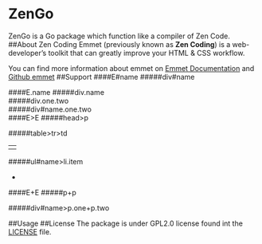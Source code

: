 ZenGo
=====
ZenGo is a Go package which function like a compiler of Zen Code.
##About Zen Coding
Emmet (previously known as **Zen Coding**) is a web-developer’s toolkit that can greatly improve your HTML & CSS workflow.

You can find more information about emmet on [Emmet Documentation](http://docs.emmet.io/) and [Github emmet](https://github.com/emmetio/emmet)
##Support
####E#name
#####div#name
	<div id="name"></div>
####E.name
#####div.name
	<div class="name"></div>
#####div.one.two
	<div class="one two"></div>
#####div#name.one.two
	<div id="name" class="one two"></div>
####E>E
#####head>p
	<head>
	    <p></p>
	</head>
#####table>tr>td
	<table>
		<tr>
    		<td></td>
		</tr>
	</table>
#####ul#name>li.item
	<ul id="name">
    	<li class="item"></li>
	</ul>
####E+E
#####p+p
	<p></p>
	<p></p>
#####div#name>p.one+p.two
	<div id="name">
    	<p class="one"></p>
    	<p class="two"></p>
	</div>
##Usage
##License
The package is under GPL2.0 license found int the [LICENSE](https://github.com/sakeven/ZenGo/blob/master/LICENSE) file.